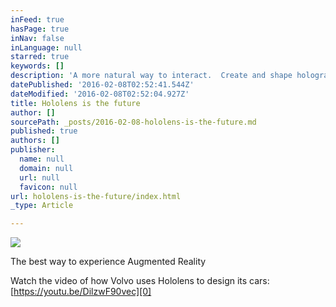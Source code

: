 ```yaml
---
inFeed: true
hasPage: true
inNav: false
inLanguage: null
starred: true
keywords: []
description: 'A more natural way to interact.  Create and shape holograms with gestures. Communicate with apps using your voice. Navigate with a glance. Microsoft HoloLens understands your gestures, gaze, and voice, enabling you to interact in the most natural way possible.'
datePublished: '2016-02-08T02:52:41.544Z'
dateModified: '2016-02-08T02:52:04.927Z'
title: Hololens is the future
author: []
sourcePath: _posts/2016-02-08-hololens-is-the-future.md
published: true
authors: []
publisher:
  name: null
  domain: null
  url: null
  favicon: null
url: hololens-is-the-future/index.html
_type: Article

---
```

![](https://the-grid-user-content.s3-us-west-2.amazonaws.com/341e05f3-86d0-48d4-8f93-f8868c84b35e.png)

The best way to experience Augmented Reality

Watch the video of how Volvo uses Hololens to design its cars: [https://youtu.be/DilzwF90vec][0]

[0]: https://youtu.be/DilzwF90vec